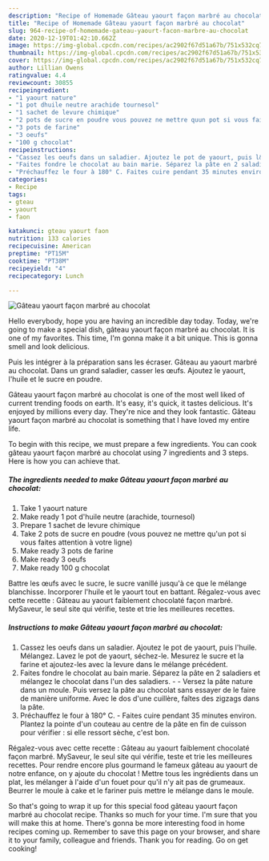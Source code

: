 ```yaml
---
description: "Recipe of Homemade Gâteau yaourt façon marbré au chocolat"
title: "Recipe of Homemade Gâteau yaourt façon marbré au chocolat"
slug: 964-recipe-of-homemade-gateau-yaourt-facon-marbre-au-chocolat
date: 2020-12-19T01:42:10.662Z
image: https://img-global.cpcdn.com/recipes/ac2902f67d51a67b/751x532cq70/gateau-yaourt-facon-marbre-au-chocolat-photo-principale-de-la-recette.jpg
thumbnail: https://img-global.cpcdn.com/recipes/ac2902f67d51a67b/751x532cq70/gateau-yaourt-facon-marbre-au-chocolat-photo-principale-de-la-recette.jpg
cover: https://img-global.cpcdn.com/recipes/ac2902f67d51a67b/751x532cq70/gateau-yaourt-facon-marbre-au-chocolat-photo-principale-de-la-recette.jpg
author: Lillian Owens
ratingvalue: 4.4
reviewcount: 30855
recipeingredient:
- "1 yaourt nature"
- "1 pot dhuile neutre arachide tournesol"
- "1 sachet de levure chimique"
- "2 pots de sucre en poudre vous pouvez ne mettre quun pot si vous faites attention  votre ligne"
- "3 pots de farine"
- "3 oeufs"
- "100 g chocolat"
recipeinstructions:
- "Cassez les oeufs dans un saladier. Ajoutez le pot de yaourt, puis l&#39;huile. Mélangez. Lavez le pot de yaourt, séchez-le. Mesurez le sucre et la farine et ajoutez-les avec la levure dans le mélange précédent."
- "Faites fondre le chocolat au bain marie. Séparez la pâte en 2 saladiers et mélangez le chocolat dans l&#39;un des saladiers.   Versez la pâte nature dans un moule. Puis versez la pâte au chocolat sans essayer de le faire de manière uniforme. Avec le dos d&#39;une cuillère, faîtes des zigzags dans la pâte."
- "Préchauffez le four à 180° C. Faites cuire pendant 35 minutes environ. Plantez la pointe d&#39;un couteau au centre de la pâte en fin de cuisson pour vérifier : si elle ressort sèche, c&#39;est bon."
categories:
- Recipe
tags:
- gteau
- yaourt
- faon

katakunci: gteau yaourt faon 
nutrition: 133 calories
recipecuisine: American
preptime: "PT15M"
cooktime: "PT38M"
recipeyield: "4"
recipecategory: Lunch

---
```



![Gâteau yaourt façon marbré au chocolat](https://img-global.cpcdn.com/recipes/ac2902f67d51a67b/751x532cq70/gateau-yaourt-facon-marbre-au-chocolat-photo-principale-de-la-recette.jpg)

Hello everybody, hope you are having an incredible day today. Today, we're going to make a special dish, gâteau yaourt façon marbré au chocolat. It is one of my favorites. This time, I'm gonna make it a bit unique. This is gonna smell and look delicious.

Puis les intégrer à la préparation sans les écraser. Gâteau au yaourt marbré au chocolat. Dans un grand saladier, casser les œufs. Ajoutez le yaourt, l&#39;huile et le sucre en poudre.

Gâteau yaourt façon marbré au chocolat is one of the most well liked of current trending foods on earth. It's easy, it's quick, it tastes delicious. It's enjoyed by millions every day. They're nice and they look fantastic. Gâteau yaourt façon marbré au chocolat is something that I have loved my entire life.


To begin with this recipe, we must prepare a few ingredients. You can cook gâteau yaourt façon marbré au chocolat using 7 ingredients and 3 steps. Here is how you can achieve that.

<!--inarticleads1-->

##### The ingredients needed to make Gâteau yaourt façon marbré au chocolat:

1. Take 1 yaourt nature
1. Make ready 1 pot d&#39;huile neutre (arachide, tournesol)
1. Prepare 1 sachet de levure chimique
1. Take 2 pots de sucre en poudre (vous pouvez ne mettre qu&#39;un pot si vous faites attention à votre ligne)
1. Make ready 3 pots de farine
1. Make ready 3 oeufs
1. Make ready 100 g chocolat


Battre les œufs avec le sucre, le sucre vanillé jusqu&#39;à ce que le mélange blanchisse. Incorporer l&#39;huile et le yaourt tout en battant. Régalez-vous avec cette recette : Gâteau au yaourt faiblement chocolaté façon marbré. MySaveur, le seul site qui vérifie, teste et trie les meilleures recettes. 

<!--inarticleads2-->

##### Instructions to make Gâteau yaourt façon marbré au chocolat:

1. Cassez les oeufs dans un saladier. Ajoutez le pot de yaourt, puis l&#39;huile. Mélangez. Lavez le pot de yaourt, séchez-le. Mesurez le sucre et la farine et ajoutez-les avec la levure dans le mélange précédent.
1. Faites fondre le chocolat au bain marie. Séparez la pâte en 2 saladiers et mélangez le chocolat dans l&#39;un des saladiers. -   - Versez la pâte nature dans un moule. Puis versez la pâte au chocolat sans essayer de le faire de manière uniforme. Avec le dos d&#39;une cuillère, faîtes des zigzags dans la pâte.
1. Préchauffez le four à 180° C. - Faites cuire pendant 35 minutes environ. Plantez la pointe d&#39;un couteau au centre de la pâte en fin de cuisson pour vérifier : si elle ressort sèche, c&#39;est bon.


Régalez-vous avec cette recette : Gâteau au yaourt faiblement chocolaté façon marbré. MySaveur, le seul site qui vérifie, teste et trie les meilleures recettes. Pour rendre encore plus gourmand le fameux gâteau au yaourt de notre enfance, on y ajoute du chocolat ! Mettre tous les ingrédients dans un plat, les mélanger à l&#39;aide d&#39;un fouet pour qu&#39;il n&#39;y ait pas de grumeaux. Beurrer le moule à cake et le fariner puis mettre le mélange dans le moule. 

So that's going to wrap it up for this special food gâteau yaourt façon marbré au chocolat recipe. Thanks so much for your time. I'm sure that you will make this at home. There's gonna be more interesting food in home recipes coming up. Remember to save this page on your browser, and share it to your family, colleague and friends. Thank you for reading. Go on get cooking!
